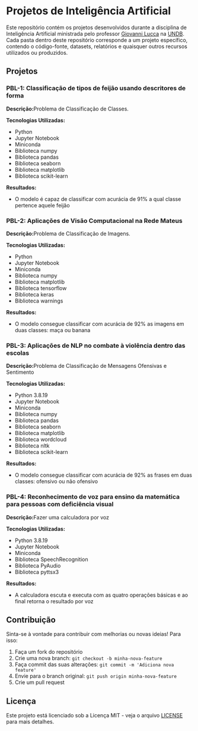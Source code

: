 <!DOCTYPE html>
<html lang="pt-BR">
<head>
    <meta charset="UTF-8">
    <meta name="viewport" content="width=device-width, initial-scale=1.0">
</head>
<body>
    <h1>Projetos de Inteligência Artificial</h1>
    <p>
        Este repositório contém os projetos desenvolvidos durante a disciplina de Inteligência Artificial ministrada pelo professor 
        <a href="https://www.linkedin.com/in/giovanni-lucca-ph-d-697513160/">Giovanni Lucca</a> na 
        <a href="https://www.linkedin.com/school/undb/">UNDB</a>. 
        Cada pasta dentro deste repositório corresponde a um projeto específico, contendo o código-fonte, datasets, relatórios e quaisquer outros recursos utilizados ou produzidos.
    </p>
    <h2>Projetos</h2>
    <h3>PBL-1: Classificação de tipos de feijão usando descritores de forma</h3>
    <p><strong>Descrição:</strong>Problema de Classificação de Classes.</p>
    <p><strong>Tecnologias Utilizadas:</strong></p>
    <ul>
        <li>Python</li>
        <li>Jupyter Notebook</li>
        <li>Miniconda</li>
        <li>Biblioteca numpy</li>
        <li>Biblioteca pandas</li>
        <li>Biblioteca seaborn</li>
        <li>Biblioteca matplotlib</li>
        <li>Biblioteca scikit-learn</li>
    </ul>
    <p><strong>Resultados:</strong></p>
    <ul>
        <li>O modelo é capaz de classificar com acurácia de 91% a qual classe pertence aquele feijão</li>
    </ul>
    <h3>PBL-2: Aplicações de Visão Computacional na Rede Mateus</h3>
    <p><strong>Descrição:</strong>Problema de Classificação de Imagens.</p>
    <p><strong>Tecnologias Utilizadas:</strong></p>
    <ul>
        <li>Python</li>
        <li>Jupyter Notebook</li>
        <li>Miniconda</li>
        <li>Biblioteca numpy</li>
        <li>Biblioteca matplotlib</li>
        <li>Biblioteca tensorflow</li>
        <li>Biblioteca keras</li>
        <li>Biblioteca warnings</li>
    </ul>
    <p><strong>Resultados:</strong></p>
    <ul>
        <li>O modelo consegue classificar com acurácia de 92% as imagens em duas classes: maça ou banana</li>
    </ul>
    <h3>PBL-3:  Aplicações de NLP no combate à violência dentro das escolas</h3>
    <p><strong>Descrição:</strong>Problema de Classificação de Mensagens Ofensivas e Sentimento</p>
    <p><strong>Tecnologias Utilizadas:</strong></p>
    <ul>
        <li>Python 3.8.19</li>
        <li>Jupyter Notebook</li>
        <li>Miniconda</li>
        <li>Biblioteca numpy</li>
        <li>Biblioteca pandas</li>
        <li>Biblioteca seaborn</li>
        <li>Biblioteca matplotlib</li>
        <li>Biblioteca wordcloud</li>
        <li>Biblioteca nltk</li>
        <li>Biblioteca scikit-learn</li>
    </ul>
    <p><strong>Resultados:</strong></p>
    <ul>
        <li>O modelo consegue classificar com acurácia de 92% as frases em duas classes: ofensivo ou não ofensivo</li>
    </ul>
    <h3>PBL-4: Reconhecimento de voz para ensino da matemática para pessoas com deficiência visual</h3>
    <p><strong>Descrição:</strong>Fazer uma calculadora por voz</p>
    <p><strong>Tecnologias Utilizadas:</strong></p>
    <ul>
        <li>Python 3.8.19</li>
        <li>Jupyter Notebook</li>
        <li>Miniconda</li>
        <li>Biblioteca SpeechRecognition</li>
        <li>Biblioteca PyAudio</li>
        <li>Biblioteca pyttsx3</li>
    </ul>
    <p><strong>Resultados:</strong></p>
    <ul>
        <li>A calculadora escuta e executa com as quatro operações básicas e ao final retorna o resultado por voz</li>
    </ul>
    <h2>Contribuição</h2>
    <p>Sinta-se à vontade para contribuir com melhorias ou novas ideias! Para isso:</p>
    <ol>
        <li>Faça um fork do repositório</li>
        <li>Crie uma nova branch: <code>git checkout -b minha-nova-feature</code></li>
        <li>Faça commit das suas alterações: <code>git commit -m 'Adiciona nova feature'</code></li>
        <li>Envie para o branch original: <code>git push origin minha-nova-feature</code></li>
        <li>Crie um pull request</li>
    </ol>
    <h2>Licença</h2>
    <p>Este projeto está licenciado sob a Licença MIT - veja o arquivo <a href="LICENSE">LICENSE</a> para mais detalhes.</p>
</body>
</html>
